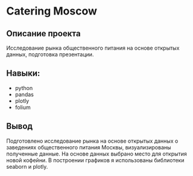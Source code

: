 # Catering Moscow #
## Описание проекта ##
Исследование рынка общественного питания на основе открытых данных, подготовка презентации.
## Навыки: ##
* python
* pandas
* plotly
* folium
## Вывод ##
Подготовлено исследование рынка на основе открытых данных о заведениях общественного питания Москвы, визуализированы полученные данные. На основе данных выбрано место для открытия новой кофейни. В построении графиков я использованы библиотеки seaborn и plotly. 

